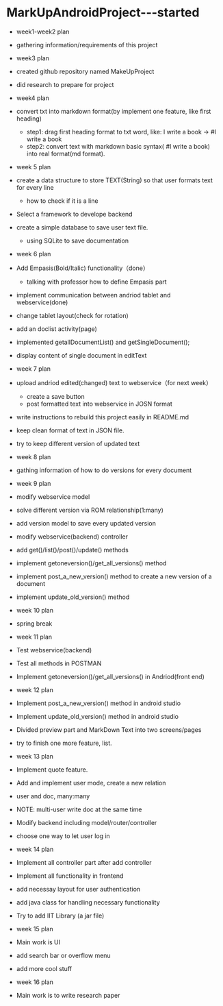 # MarkUpAndroidProject---started
*  week1-week2 plan
  * gathering information/requirements of this project
*  week3 plan
  * created github repository named MakeUpProject
  * did research to prepare for project
*  week4 plan
 * convert txt into markdown format(by implement one feature, like first heading)
   * step1: drag first heading format to txt word, like: I write a book  -> #I write a book
    * step2: convert text with markdown basic syntax( #I write a book) into real format(md format).
* week 5 plan 
 * create a data structure to store TEXT(String) so that user formats text for every line
   * how to check if it is a line
 * Select a framework to develope backend
 * create a simple database to save user text file.
   * using SQLite to save documentation
* week 6 plan 
 * Add Empasis(Bold/Italic) functionality（done）
   * talking with professor how to define Empasis part
 * implement communication between andriod tablet and webservice(done)
 * change tablet layout(check for rotation)
 * add an doclist activity(page)
 * implemented getallDocumentList() and getSingleDocument();
 * display content of single document in editText
* week 7 plan 
 * upload andriod edited(changed) text to webservice（for next week）
   * create a save button
   * post formatted text into webservice in JOSN format
 * write instructions to rebuild this project easily in README.md
 * keep clean format of text in JSON file.
 * try to keep different version of updated text
* week 8 plan
 * gathing information of how to do versions for every document
* week 9 plan 
 * modify webservice model
  * solve different version via ROM relationship(1:many)
  * add version model to save every updated version
 * modify webservice(backend) controller
  * add get()/list()/post()/update() methods 
  * implement getoneversion()/get_all_versions() method
  * implement post_a_new_version() method to create a new version of a document
  * implement update_old_version() method
* week 10 plan
 * spring break
* week 11 plan 
 * Test webservice(backend)
  * Test all methods in POSTMAN 
 * Implement getoneversion()/get_all_versions() in Andriod(front end)
* week 12 plan
 * Implement post_a_new_version() method in android studio 
 * Implement update_old_version() method in android studio
 * Divided preview part and MarkDown Text into two screens/pages
 * try to finish one more feature, list.
* week 13 plan
 * Implement quote feature.
 * Add and implement user mode, create a new relation
  * user and doc, many:many
  * NOTE: multi-user write doc at the same time
 * Modify backend including model/router/controller
 * choose one way to let user log in
* week 14 plan
 * Implement all controller part after add controller
 * Implement all functionality in frontend 
  * add necessay layout for user authentication
  * add java class for handling necessary functionality
 * Try to add IIT Library (a jar file)

* week 15 plan
 * Main work is UI
  * add search bar or overflow menu 
  * add more cool stuff
* week 16 plan
 * Main work is to write research paper
 
 
 
 


 

